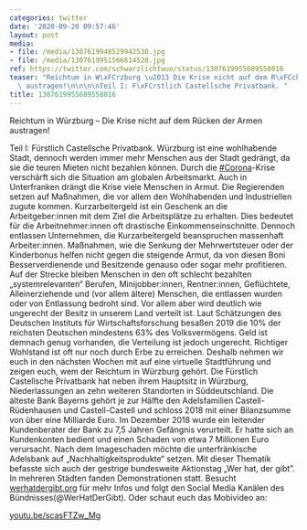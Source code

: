 ```yaml
---
categories: twitter
date: '2020-09-20 09:57:46'
layout: post
media:
- file: /media/1307619948529942530.jpg
- file: /media/1307619951566614528.jpg
ref: https://twitter.com/schwarzlichtwue/status/1307619955689558016
teaser: "Reichtum in W\xFCrzburg \u2013 Die Krise nicht auf dem R\xFCcken der Armen\
  \ austragen!\n\n\n\nTeil I: F\xFCrstlich Castellsche Privatbank. "
title: 1307619955689558016
---
```

Reichtum in Würzburg – Die Krise nicht auf dem Rücken der Armen austragen!



Teil I: Fürstlich Castellsche Privatbank. 
Würzburg ist eine wohlhabende Stadt, dennoch werden immer mehr Menschen aus der Stadt gedrängt, da sie die teuren Mieten nicht bezahlen können.
Durch die [#Corona](/t/corona)-Krise verschärft sich die Situation am globalen Arbeitsmarkt. Auch in Unterfranken drängt die Krise viele Menschen in Armut. Die Regierenden setzen auf Maßnahmen, die vor allem den Wohlhabenden und Industriellen zugute kommen.
Kurzarbeitergeld ist ein Geschenk an die Arbeitgeber:innen mit dem Ziel die Arbeitsplätze zu erhalten. Dies bedeutet für die Arbeitnehmer:innen oft drastische Einkommenseinschnitte. Dennoch entlassen Unternehmen, die Kurzarbeitergeld beanspruchen massenhaft Arbeiter:innen.
Maßnahmen, wie die Senkung der Mehrwertsteuer oder der Kinderbonus helfen nicht gegen die steigende Armut, da von diesen Boni Besserverdienende und Besitzende genauso oder sogar mehr profitieren.
Auf der Strecke bleiben Menschen in den oft schlecht bezahlten „systemrelevanten“ Berufen, Minijobber:innen, Rentner:innen, Geflüchtete, Alleinerziehende und (vor allem ältere) Menschen, die entlassen wurden oder von Entlassung bedroht sind.
Vor allem aber wird deutlich wie ungerecht der Besitz in unserem Land verteilt ist. Laut Schätzungen des Deutschen Instituts für Wirtschaftsforschung besaßen 2019 die 10% der reichsten Deutschen mindestens 63% des Volksvermögens.
Geld ist demnach genug vorhanden, die Verteilung ist jedoch ungerecht. Richtiger Wohlstand ist oft nur noch durch Erbe zu erreichen. Deshalb nehmen wir euch in den nächsten Wochen mit auf eine virtuelle Stadtführung und zeigen euch, wem der Reichtum in Würzburg gehört.
Die Fürstlich Castellsche Privatbank hat neben ihrem Hauptsitz in Würzburg, Niederlassungen an zehn weiteren Standorten in Süddeutschland.
Die älteste Bank Bayerns gehört je zur Hälfte den Adelsfamilien Castell-Rüdenhausen und Castell-Castell und schloss 2018 mit einer Bilanzsumme von über eine Milliarde Euro.
Im Dezember 2018 wurde ein leitender Kundenberater der Bank zu 7,5 Jahren Gefängnis verurteilt. Er hatte sich an Kundenkonten bedient und einen Schaden von etwa 7 Millionen Euro verursacht.
Nach dem Imageschaden möchte die unterfränkische Adelsbank auf „Nachhaltigkeitsprodukte“ setzen.
Mit dieser Thematik befasste sich auch der gestrige bundesweite Aktionstag „Wer hat, der gibt”. In mehreren Städten fanden Demonstrationen statt. Besucht [werhatdergibt.org](https://werhatdergibt.org) für mehr Infos und folgt den Social Media Kanälen des Bündnisses(@WerHatDerGibt).
Oder schaut euch das Mobivideo an:

[youtu.be/scasFTZw_Mg](https://youtu.be/scasFTZw_Mg)
